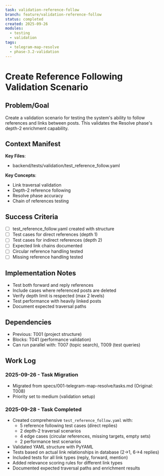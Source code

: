 ```yaml
---
task: validation-reference-follow
branch: feature/validation-reference-follow
status: completed
created: 2025-09-26
modules:
  - testing
  - validation
tags:
  - telegram-map-resolve
  - phase-3.2-validation
---
```


# Create Reference Following Validation Scenario

## Problem/Goal
Create a validation scenario for testing the system's ability to follow references and links between posts. This validates the Resolve phase's depth-2 enrichment capability.

## Context Manifest
**Key Files**:
- backend/tests/validation/test_reference_follow.yaml

**Key Concepts**:
- Link traversal validation
- Depth-2 reference following
- Resolve phase accuracy
- Chain of references testing

## Success Criteria
- [ ] test_reference_follow.yaml created with structure
- [ ] Test cases for direct references (depth 1)
- [ ] Test cases for indirect references (depth 2)
- [ ] Expected link chains documented
- [ ] Circular reference handling tested
- [ ] Missing reference handling tested

## Implementation Notes
- Test both forward and reply references
- Include cases where referenced posts are deleted
- Verify depth limit is respected (max 2 levels)
- Test performance with heavily linked posts
- Document expected traversal paths

## Dependencies
- Previous: T001 (project structure)
- Blocks: T041 (performance validation)
- Can run parallel with: T007 (topic search), T009 (test queries)

## Work Log
### 2025-09-26 - Task Migration
- Migrated from specs/001-telegram-map-resolve/tasks.md (Original: T008)
- Priority set to medium (validation setup)

### 2025-09-28 - Task Completed
- Created comprehensive `test_reference_follow.yaml` with:
  - 5 reference following test cases (direct replies)
  - 2 depth-2 traversal scenarios
  - 4 edge cases (circular references, missing targets, empty sets)
  - 2 performance test scenarios
- Validated YAML structure with PyYAML
- Tests based on actual link relationships in database (2→1, 6→4 replies)
- Included tests for all link types (reply, forward, mention)
- Added relevance scoring rules for different link types
- Documented expected traversal paths and enrichment results